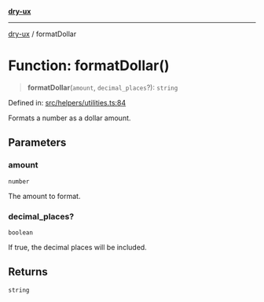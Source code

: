 [**dry-ux**](../README.md)

***

[dry-ux](../globals.md) / formatDollar

# Function: formatDollar()

> **formatDollar**(`amount`, `decimal_places`?): `string`

Defined in: [src/helpers/utilities.ts:84](https://github.com/navedr/dry-ux/blob/b8fe047776f9e9943b5ac8e30a3dd152faaba227/src/helpers/utilities.ts#L84)

Formats a number as a dollar amount.

## Parameters

### amount

`number`

The amount to format.

### decimal\_places?

`boolean`

If true, the decimal places will be included.

## Returns

`string`
